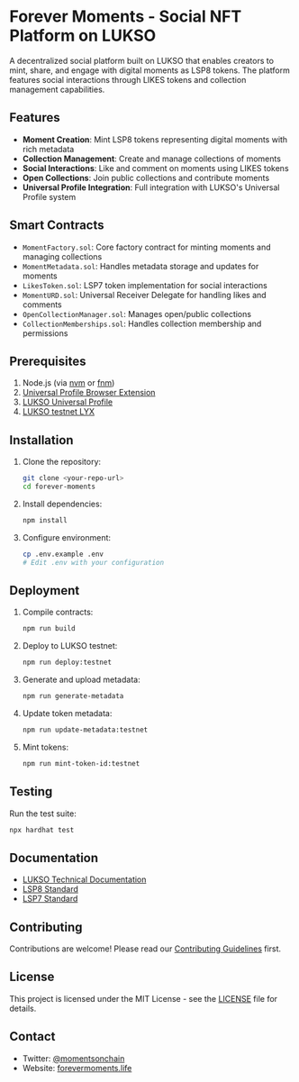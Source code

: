 # Forever Moments - Social NFT Platform on LUKSO

A decentralized social platform built on LUKSO that enables creators to mint, share, and engage with digital moments as LSP8 tokens. The platform features social interactions through LIKES tokens and collection management capabilities.

## Features

- **Moment Creation**: Mint LSP8 tokens representing digital moments with rich metadata
- **Collection Management**: Create and manage collections of moments
- **Social Interactions**: Like and comment on moments using LIKES tokens
- **Open Collections**: Join public collections and contribute moments
- **Universal Profile Integration**: Full integration with LUKSO's Universal Profile system

## Smart Contracts

- `MomentFactory.sol`: Core factory contract for minting moments and managing collections
- `MomentMetadata.sol`: Handles metadata storage and updates for moments
- `LikesToken.sol`: LSP7 token implementation for social interactions
- `MomentURD.sol`: Universal Receiver Delegate for handling likes and comments
- `OpenCollectionManager.sol`: Manages open/public collections
- `CollectionMemberships.sol`: Handles collection membership and permissions

## Prerequisites

1. Node.js (via [nvm](https://github.com/nvm-sh/nvm) or [fnm](https://github.com/Schniz/fnm))
2. [Universal Profile Browser Extension](https://docs.lukso.tech/install-up-browser-extension)
3. [LUKSO Universal Profile](https://my.universalprofile.cloud/)
4. [LUKSO testnet LYX](https://faucet.testnet.lukso.network)

## Installation

1. Clone the repository:
   ```bash
   git clone <your-repo-url>
   cd forever-moments
   ```

2. Install dependencies:
   ```bash
   npm install
   ```

3. Configure environment:
   ```bash
   cp .env.example .env
   # Edit .env with your configuration
   ```

## Deployment

1. Compile contracts:
   ```bash
   npm run build
   ```

2. Deploy to LUKSO testnet:
   ```bash
   npm run deploy:testnet
   ```

3. Generate and upload metadata:
   ```bash
   npm run generate-metadata
   ```

4. Update token metadata:
   ```bash
   npm run update-metadata:testnet
   ```

5. Mint tokens:
   ```bash
   npm run mint-token-id:testnet
   ```

## Testing

Run the test suite:

```bash
npx hardhat test
```

## Documentation

- [LUKSO Technical Documentation](https://docs.lukso.tech)
- [LSP8 Standard](https://docs.lukso.tech/standards/tokens/LSP8-Identifiable-Digital-Asset)
- [LSP7 Standard](https://docs.lukso.tech/standards/tokens/LSP7-Digital-Asset)

## Contributing

Contributions are welcome! Please read our [Contributing Guidelines](CONTRIBUTING.md) first.

## License

This project is licensed under the MIT License - see the [LICENSE](LICENSE) file for details.

## Contact

- Twitter: [@momentsonchain](https://twitter.com/momentsonchain)
- Website: [forevermoments.life](https://forevermoments.life)
